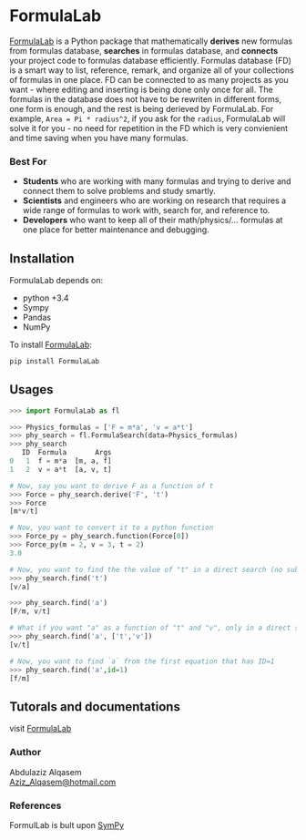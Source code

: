 # FormulaLab
[FormulaLab](https://azizalqasem.github.io/FormulaLab/) is a Python package that mathematically **derives** new formulas from formulas database, **searches** in formulas database, and **connects** your project code to formulas database efficiently. Formulas database (FD) is a smart way to list, reference, remark, and organize all of your collections of formulas in one place. FD can be connected to as many projects as you want - where editing and inserting is being done only once for all. The formulas in the database does not have to be rewriten in different forms, one form is enough, and the rest is being derieved by FormulaLab. For example, `Area = Pi * radius^2`, if you ask for the `radius`, FormulaLab will solve it for you - no need for repetition in the FD which is very convienient and time saving when you have many formulas.

### Best For
- **Students** who are working with many formulas and trying to derive and connect them to solve 
  problems and study smartly.
- **Scientists** and engineers who are working on research that requires a wide range of formulas 
  to work with, search for, and reference to.
- **Developers** who want to keep all of their math/physics/... formulas at one place for better 
  maintenance and debugging.
 
## Installation
FormulaLab depends on: 
* python +3.4
* Sympy
* Pandas
* NumPy

To install [FormulaLab](https://azizalqasem.github.io/FormulaLab/):
```python
pip install FormulaLab
```

## Usages

```python
>>> import FormulaLab as fl

>>> Physics_formulas = ['F = m*a', 'v = a*t']
>>> phy_search = fl.FormulaSearch(data=Physics_formulas)
>>> phy_search
   ID  Formula       Args
0   1  f = m*a  [m, a, f]
1   2  v = a*t  [a, v, t]

# Now, say you want to derive F as a function of t
>>> Force = phy_search.derive('F', 't')
>>> Force
[m*v/t]

# Now, you want to convert it to a python function
>>> Force_py = phy_search.function(Force[0])
>>> Force_py(m = 2, v = 3, t = 2)
3.0

# Now, you want to find the the value of "t" in a direct search (no subtitution)
>>> phy_search.find('t')
[v/a]

>>> phy_search.find('a')
[F/m, v/t]

# What if you want "a" as a function of "t" and "v", only in a direct search:
>>> phy_search.find('a', ['t','v'])
[v/t] 

# Now, you want to find `a` from the first equation that has ID=1
>>> phy_search.find('a',id=1)
[f/m]

```

## Tutorals and documentations
visit [FormulaLab](https://azizalqasem.github.io/FormulaLab/)


### Author
Abdulaziz Alqasem <br>
Aziz_Alqasem@hotmail.com


### References
FormulLab is bult upon [SymPy](https://www.sympy.org/en/index.html)
